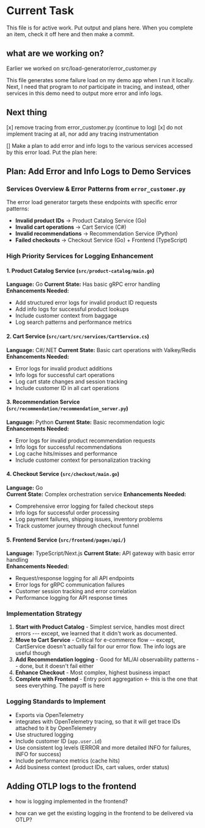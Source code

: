 # Current Task

This file is for active work. Put output and plans here.
When you complete an item, check it off here and then make a commit.

## what are we working on?

Earlier we worked on src/load-generator/error_customer.py

This file generates some failure load on my demo app when I run it locally.
Next, I need that program to _not_ participate in tracing, and instead, other services in this demo need to output more error and info logs.

## Next thing

[x] remove tracing from error_customer.py (continue to log)
[x] do not implement tracing at all, nor add any tracing instrumentation

[] Make a plan to add error and info logs to the various services accessed by this error load. Put the plan here:

## Plan: Add Error and Info Logs to Demo Services

### Services Overview & Error Patterns from `error_customer.py`

The error load generator targets these endpoints with specific error patterns:

- **Invalid product IDs** → Product Catalog Service (Go)
- **Invalid cart operations** → Cart Service (C#)
- **Invalid recommendations** → Recommendation Service (Python)
- **Failed checkouts** → Checkout Service (Go) + Frontend (TypeScript)

### High Priority Services for Logging Enhancement

#### 1. Product Catalog Service (`src/product-catalog/main.go`)

**Language:** Go
**Current State:** Has basic gRPC error handling
**Enhancements Needed:**

- Add structured error logs for invalid product ID requests
- Add info logs for successful product lookups
- Include customer context from baggage
- Log search patterns and performance metrics

#### 2. Cart Service (`src/cart/src/services/CartService.cs`)

**Language:** C#/.NET
**Current State:** Basic cart operations with Valkey/Redis
**Enhancements Needed:**

- Error logs for invalid product additions
- Info logs for successful cart operations
- Log cart state changes and session tracking
- Include customer ID in all cart operations

#### 3. Recommendation Service (`src/recommendation/recommendation_server.py`)

**Language:** Python
**Current State:** Basic recommendation logic
**Enhancements Needed:**

- Error logs for invalid product recommendation requests
- Info logs for successful recommendations
- Log cache hits/misses and performance
- Include customer context for personalization tracking

#### 4. Checkout Service (`src/checkout/main.go`)

**Language:** Go  
**Current State:** Complex orchestration service
**Enhancements Needed:**

- Comprehensive error logging for failed checkout steps
- Info logs for successful order processing
- Log payment failures, shipping issues, inventory problems
- Track customer journey through checkout funnel

#### 5. Frontend Service (`src/frontend/pages/api/`)

**Language:** TypeScript/Next.js
**Current State:** API gateway with basic error handling  
**Enhancements Needed:**

- Request/response logging for all API endpoints
- Error logs for gRPC communication failures
- Customer session tracking and error correlation
- Performance logging for API response times

### Implementation Strategy

1. **Start with Product Catalog** - Simplest service, handles most direct errors --- except, we learned that it didn't work as documented.
2. **Move to Cart Service** - Critical for e-commerce flow -- except, CartService doesn't actually fail for our error flow. The info logs are useful though
3. **Add Recommendation logging** - Good for ML/AI observability patterns -- done, but it doesn't fail either
4. **Enhance Checkout** - Most complex, highest business impact
5. **Complete with Frontend** - Entry point aggregation <- this is the one that sees everything. The payoff is here

### Logging Standards to Implement

- Exports via OpenTelemetry
- integrates with OpenTelemetry tracing, so that it will get trace IDs attached to it by OpenTelemetry
- Use structured logging
- Include customer ID (`app.user.id`)
- Use consistent log levels (ERROR and more detailed INFO for failures, INFO for success)
- Include performance metrics (cache hits)
- Add business context (product IDs, cart values, order status)

## Adding OTLP logs to the frontend

- how is logging implemented in the frontend?

- how can we get the existing logging in the frontend to be delivered via OTLP?

